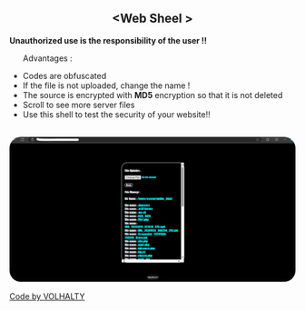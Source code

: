 <h2 style='text-shadow:0 0 20px #eee' align="center">&lt;Web Sheel &gt;</h2>
<p><b>Unauthorized use is the responsibility of the user !!</b></p>
<ul>
  <p>Advantages :</p>
    <li>Codes are obfuscated </li>
    <li>If the file is not uploaded, change the name ! </li>
    <li>The source is encrypted with <b>MD5</b> encryption so that it is not deleted </li>
    <li>Scroll to see more server files</li>
    <li>Use this shell to test the security of your website!!</li>
</ul><br>
<div align="center">
<img src="Screenshot 2024-10-31 164628.png" width="550px" style="border-radius:20px">
</div>
<p><a href="https://t.me/VOLHALTY">Code by VOLHALTY</a></p>
